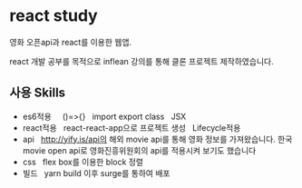 # react study
영화 오픈api과 react를 이용한 웹앱.

react 개발 공부를 목적으로 inflean 강의를 통해 클론 프로젝트 제작하였습니다. 


## 사용 Skills
- es6적용   
   ()=>{}
   import export
   class
   JSX   
- react적용  
   react-react-app으로 프로젝트 생성
   Lifecycle적용  
- api
   http://yify.is/api의 해외 movie api를 통해 영화 정보를 가져왔습니다.
   한국 movie open api로 영화진흥위원회의 api를 적용시켜 보기도 했습니다
- css
   flex box를 이용한 block 정렬  
-  빌드
   yarn build 이후 surge를 통하여 배포 
  

 
